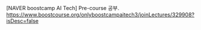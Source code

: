 [NAVER boostcamp AI Tech] Pre-course 공부.
https://www.boostcourse.org/onlyboostcampaitech3/joinLectures/329908?isDesc=false
